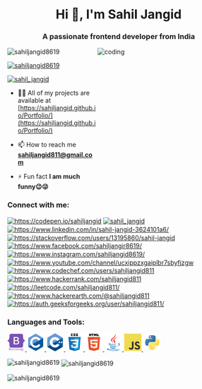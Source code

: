 <h1 align="center">Hi 👋, I'm Sahil Jangid</h1>
<h3 align="center">A passionate frontend developer from India</h3>
<img src="https://media.tenor.com/2uyENRmiUt0AAAAM/coding.gif" alt="coding" height="300" width="300" align = "right">
<p align="left"> <img src="https://komarev.com/ghpvc/?username=sahiljangid8619&label=Profile%20views&color=0e75b6&style=flat" alt="sahiljangid8619" /> </p>

<p align="left"> <a href="https://github.com/ryo-ma/github-profile-trophy"><img src="https://github-profile-trophy.vercel.app/?username=sahiljangid8619" alt="sahiljangid8619" /></a> </p>

<p align="left"> <a href="https://twitter.com/sahil_jangid" target="blank"><img src="https://img.shields.io/twitter/follow/sahil_jangid?logo=twitter&style=for-the-badge" alt="sahil_jangid" /></a> </p>

- 👨‍💻 All of my projects are available at [https://sahiljangid.github.io/Portfolio/](https://sahiljangid.github.io/Portfolio/)

- 📫 How to reach me **sahiljangid811@gmail.com**

- ⚡ Fun fact **I am much funny😉😜**

<h3 align="left">Connect with me:</h3>
<p align="left">
<a href="https://codepen.io/https://codepen.io/sahiljangid" target="blank"><img align="center" src="https://raw.githubusercontent.com/rahuldkjain/github-profile-readme-generator/master/src/images/icons/Social/codepen.svg" alt="https://codepen.io/sahiljangid" height="30" width="40" /></a>
<a href="https://twitter.com/sahil_jangid" target="blank"><img align="center" src="https://raw.githubusercontent.com/rahuldkjain/github-profile-readme-generator/master/src/images/icons/Social/twitter.svg" alt="sahil_jangid" height="30" width="40" /></a>
<a href="https://linkedin.com/in/https://www.linkedin.com/in/sahil-jangid-3624101a6/" target="blank"><img align="center" src="https://raw.githubusercontent.com/rahuldkjain/github-profile-readme-generator/master/src/images/icons/Social/linked-in-alt.svg" alt="https://www.linkedin.com/in/sahil-jangid-3624101a6/" height="30" width="40" /></a>
<a href="https://stackoverflow.com/users/https://stackoverflow.com/users/13195860/sahil-jangid" target="blank"><img align="center" src="https://raw.githubusercontent.com/rahuldkjain/github-profile-readme-generator/master/src/images/icons/Social/stack-overflow.svg" alt="https://stackoverflow.com/users/13195860/sahil-jangid" height="30" width="40" /></a>
<a href="https://fb.com/https://www.facebook.com/sahiljangir8619/" target="blank"><img align="center" src="https://raw.githubusercontent.com/rahuldkjain/github-profile-readme-generator/master/src/images/icons/Social/facebook.svg" alt="https://www.facebook.com/sahiljangir8619/" height="30" width="40" /></a>
<a href="https://instagram.com/https://www.instagram.com/sahiljangid8619/" target="blank"><img align="center" src="https://raw.githubusercontent.com/rahuldkjain/github-profile-readme-generator/master/src/images/icons/Social/instagram.svg" alt="https://www.instagram.com/sahiljangid8619/" height="30" width="40" /></a>
<a href="https://www.youtube.com/c/https://www.youtube.com/channel/ucxippzxgaiplbr7sbyfjzgw" target="blank"><img align="center" src="https://raw.githubusercontent.com/rahuldkjain/github-profile-readme-generator/master/src/images/icons/Social/youtube.svg" alt="https://www.youtube.com/channel/ucxippzxgaiplbr7sbyfjzgw" height="30" width="40" /></a>
<a href="https://www.codechef.com/users/https://www.codechef.com/users/sahiljangid811" target="blank"><img align="center" src="https://cdn.jsdelivr.net/npm/simple-icons@3.1.0/icons/codechef.svg" alt="https://www.codechef.com/users/sahiljangid811" height="30" width="40" /></a>
<a href="https://www.hackerrank.com/https://www.hackerrank.com/sahiljangid811" target="blank"><img align="center" src="https://raw.githubusercontent.com/rahuldkjain/github-profile-readme-generator/master/src/images/icons/Social/hackerrank.svg" alt="https://www.hackerrank.com/sahiljangid811" height="30" width="40" /></a>
<a href="https://www.leetcode.com/https://leetcode.com/sahiljangid811/" target="blank"><img align="center" src="https://raw.githubusercontent.com/rahuldkjain/github-profile-readme-generator/master/src/images/icons/Social/leet-code.svg" alt="https://leetcode.com/sahiljangid811/" height="30" width="40" /></a>
<a href="https://www.hackerearth.com/https://www.hackerearth.com/@sahiljangid811" target="blank"><img align="center" src="https://raw.githubusercontent.com/rahuldkjain/github-profile-readme-generator/master/src/images/icons/Social/hackerearth.svg" alt="https://www.hackerearth.com/@sahiljangid811" height="30" width="40" /></a>
<a href="https://auth.geeksforgeeks.org/user/https://auth.geeksforgeeks.org/user/sahiljangid811/" target="blank"><img align="center" src="https://raw.githubusercontent.com/rahuldkjain/github-profile-readme-generator/master/src/images/icons/Social/geeks-for-geeks.svg" alt="https://auth.geeksforgeeks.org/user/sahiljangid811/" height="30" width="40" /></a>
</p>

<h3 align="left">Languages and Tools:</h3>
<p align="left"> <a href="https://getbootstrap.com" target="_blank" rel="noreferrer"> <img src="https://raw.githubusercontent.com/devicons/devicon/master/icons/bootstrap/bootstrap-plain-wordmark.svg" alt="bootstrap" width="40" height="40"/> </a> <a href="https://www.cprogramming.com/" target="_blank" rel="noreferrer"> <img src="https://raw.githubusercontent.com/devicons/devicon/master/icons/c/c-original.svg" alt="c" width="40" height="40"/> </a> <a href="https://www.w3schools.com/cpp/" target="_blank" rel="noreferrer"> <img src="https://raw.githubusercontent.com/devicons/devicon/master/icons/cplusplus/cplusplus-original.svg" alt="cplusplus" width="40" height="40"/> </a> <a href="https://www.w3schools.com/css/" target="_blank" rel="noreferrer"> <img src="https://raw.githubusercontent.com/devicons/devicon/master/icons/css3/css3-original-wordmark.svg" alt="css3" width="40" height="40"/> </a> <a href="https://www.w3.org/html/" target="_blank" rel="noreferrer"> <img src="https://raw.githubusercontent.com/devicons/devicon/master/icons/html5/html5-original-wordmark.svg" alt="html5" width="40" height="40"/> </a> <a href="https://www.java.com" target="_blank" rel="noreferrer"> <img src="https://raw.githubusercontent.com/devicons/devicon/master/icons/java/java-original.svg" alt="java" width="40" height="40"/> </a> <a href="https://developer.mozilla.org/en-US/docs/Web/JavaScript" target="_blank" rel="noreferrer"> <img src="https://raw.githubusercontent.com/devicons/devicon/master/icons/javascript/javascript-original.svg" alt="javascript" width="40" height="40"/> </a> <a href="https://www.python.org" target="_blank" rel="noreferrer"> <img src="https://raw.githubusercontent.com/devicons/devicon/master/icons/python/python-original.svg" alt="python" width="40" height="40"/> </a> </p>

<p><img align="left" src="https://github-readme-stats.vercel.app/api/top-langs?username=sahiljangid8619&show_icons=true&locale=en&layout=compact" alt="sahiljangid8619" /></p>

<p>&nbsp;<img align="center" src="https://github-readme-stats.vercel.app/api?username=sahiljangid8619&show_icons=true&locale=en" alt="sahiljangid8619" /></p>

<p><img align="center" src="https://github-readme-streak-stats.herokuapp.com/?user=sahiljangid8619&" alt="sahiljangid8619" /></p>
